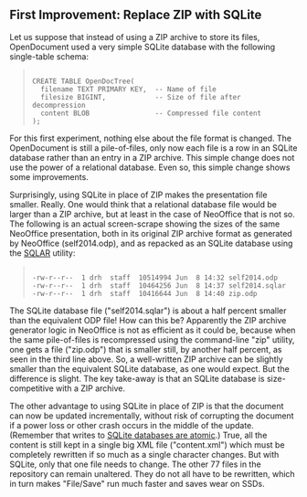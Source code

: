 ## First Improvement: Replace ZIP with SQLite



Let us suppose that instead of using a ZIP archive to store its files,
OpenDocument used a very simple SQLite database with the following
single\-table schema:


> ```
> 
> CREATE TABLE OpenDocTree(
>   filename TEXT PRIMARY KEY,  -- Name of file
>   filesize BIGINT,            -- Size of file after decompression
>   content BLOB                -- Compressed file content
> );
> 
> ```



For this first experiment, nothing else about the file format is changed.
The OpenDocument is still a pile\-of\-files, only now each file is a row
in an SQLite database rather than an entry in a ZIP archive.
This simple change does not use the power of a relational
database. Even so, this simple change shows some improvements.



Surprisingly, using SQLite in place of ZIP makes the presentation
file smaller. Really. One would think that a relational database file
would be larger than a ZIP archive, but at least in the case of NeoOffice
that is not so. The following is an actual screen\-scrape showing
the sizes of the same NeoOffice presentation, both in its original 
ZIP archive format as generated by NeoOffice (self2014\.odp), and 
as repacked as an SQLite database using the 
[SQLAR](https://www.sqlite.org/sqlar/doc/trunk/README.md) utility:


> ```
> 
> -rw-r--r--  1 drh  staff  10514994 Jun  8 14:32 self2014.odp
> -rw-r--r--  1 drh  staff  10464256 Jun  8 14:37 self2014.sqlar
> -rw-r--r--  1 drh  staff  10416644 Jun  8 14:40 zip.odp
> 
> ```



The SQLite database file ("self2014\.sqlar") is about a
half percent smaller than the equivalent ODP file! How can this be?
Apparently the ZIP archive generator logic in NeoOffice
is not as efficient as it could be, because when the same pile\-of\-files
is recompressed using the command\-line "zip" utility, one gets a file
("zip.odp") that is smaller still, by another half percent, as seen
in the third line above. So, a well\-written ZIP archive
can be slightly smaller than the equivalent SQLite database, as one would
expect. But the difference is slight. The key take\-away is that an
SQLite database is size\-competitive with a ZIP archive.


The other advantage to using SQLite in place of
ZIP is that the document can now be updated incrementally, without risk
of corrupting the document if a power loss or other crash occurs in the
middle of the update. (Remember that writes to 
[SQLite databases are atomic](atomiccommit.html).) True, all the
content is still kept in a single big XML file ("content.xml") which must
be completely rewritten if so much as a single character changes. But
with SQLite, only that one file needs to change. The other 77 files in the
repository can remain unaltered. They do not all have to be rewritten,
which in turn makes "File/Save" run much faster and saves wear on SSDs.

